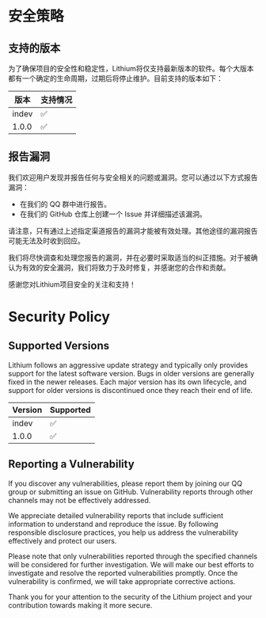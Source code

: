 # 安全策略

## 支持的版本

为了确保项目的安全性和稳定性，Lithium将仅支持最新版本的软件。每个大版本都有一个确定的生命周期，过期后将停止维护。目前支持的版本如下：

| 版本   | 支持情况            |
| ------ | ------------------ |
| indev  | :white_check_mark: |
| 1.0.0  | :white_check_mark: |

## 报告漏洞

我们欢迎用户发现并报告任何与安全相关的问题或漏洞。您可以通过以下方式报告漏洞：

- 在我们的 QQ 群中进行报告。
- 在我们的 GitHub 仓库上创建一个 Issue 并详细描述该漏洞。

请注意，只有通过上述指定渠道报告的漏洞才能被有效处理。其他途径的漏洞报告可能无法及时收到回应。

我们将尽快调查和处理您报告的漏洞，并在必要时采取适当的纠正措施。对于被确认为有效的安全漏洞，我们将致力于及时修复，并感谢您的合作和贡献。

感谢您对Lithium项目安全的关注和支持！

# Security Policy

## Supported Versions

Lithium follows an aggressive update strategy and typically only provides support for the latest software version. Bugs in older versions are generally fixed in the newer releases. Each major version has its own lifecycle, and support for older versions is discontinued once they reach their end of life.

| Version  | Supported          |
| -------- | ------------------ |
| indev    | :white_check_mark: |
| 1.0.0    | :white_check_mark: |

## Reporting a Vulnerability

If you discover any vulnerabilities, please report them by joining our QQ group or submitting an issue on GitHub. Vulnerability reports through other channels may not be effectively addressed.

We appreciate detailed vulnerability reports that include sufficient information to understand and reproduce the issue. By following responsible disclosure practices, you help us address the vulnerability effectively and protect our users.

Please note that only vulnerabilities reported through the specified channels will be considered for further investigation. We will make our best efforts to investigate and resolve the reported vulnerabilities promptly. Once the vulnerability is confirmed, we will take appropriate corrective actions.

Thank you for your attention to the security of the Lithium project and your contribution towards making it more secure.
